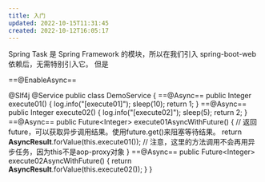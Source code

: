 ```yaml
---
title: 入门
updated: 2022-10-15T11:31:45
created: 2022-10-12T16:05:17
---
```


Spring Task 是 Spring Framework 的模块，所以在我们引入 spring-boot-web 依赖后，无需特别引入它。
但是

==@EnableAsync==

@Slf4j
@Service
public class DemoService {
==@Async==
public Integer execute01() {
log.info("\[execute01\]");
sleep(10);
return 1;
}
==@Async==
public Integer execute02() {
log.info("\[execute02\]");
sleep(5);
return 2;
}
==@Async==
public Future\<Integer\> execute01AsyncWithFuture() { // 返回future，可以获取异步调用结果。使用future.get()来阻塞等待结果。
return **AsyncResult**.forValue(this.execute01()); // 注意，这里的方法调用不会再用异步任务，因为this不是aop-proxy对象
}
==@Async==
public Future\<Integer\> execute02AsyncWithFuture() {
return **AsyncResult**.forValue(this.execute02());
}
}


